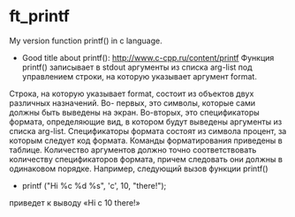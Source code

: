 # ft_printf
My version function printf() in c language.

- Good title about printf(): http://www.c-cpp.ru/content/printf
Функция printf() записывает в stdout аргументы из списка arg-list под управлением строки, на которую указывает аргумент format.

Строка, на которую указывает format, состоит из объектов двух различных назначений. Во- первых, это символы, которые сами должны быть выведены на экран. Во-вторых, это специфика­торы формата, определяющие вид, в котором будут выведены аргументы из списка arg-list. Спе­цификаторы формата состоят из символа процент, за которым следует код формата. Команды форматирования приведены в таблице. Количество аргументов должно точно соответство­вать количеству спецификаторов формата, причем следовать они должны в одинаковом порядке. Например, следующий вызов функции printf()

- printf ("Hi %с %d %s", 'с', 10, "there!");

приведет к выводу «Hi с 10 there!»